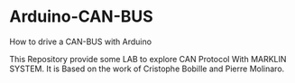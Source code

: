 # Arduino-CAN-BUS
How to drive a CAN-BUS with Arduino

This Repository provide some LAB to explore CAN Protocol With MARKLIN SYSTEM.
It is Based on the work of Cristophe Bobille and Pierre Molinaro.
